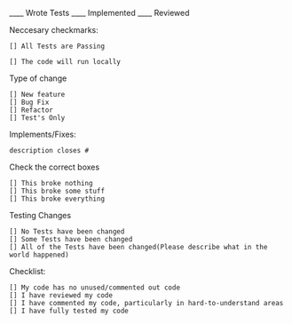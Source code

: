 ____ Wrote Tests ____ Implemented ____ Reviewed

Neccesary checkmarks:

    [] All Tests are Passing

    [] The code will run locally

Type of change

    [] New feature
    [] Bug Fix
    [] Refactor
    [] Test's Only

Implements/Fixes:

    description closes #

Check the correct boxes

    [] This broke nothing
    [] This broke some stuff
    [] This broke everything

Testing Changes

    [] No Tests have been changed
    [] Some Tests have been changed
    [] All of the Tests have been changed(Please describe what in the world happened)

Checklist:

    [] My code has no unused/commented out code
    [] I have reviewed my code
    [] I have commented my code, particularly in hard-to-understand areas
    [] I have fully tested my code
